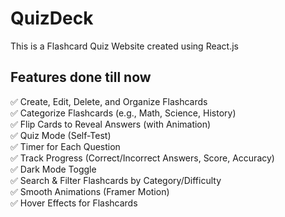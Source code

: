 # QuizDeck
This is a Flashcard Quiz Website created using React.js

## Features done till now
✅ Create, Edit, Delete, and Organize Flashcards  
✅ Categorize Flashcards (e.g., Math, Science, History)  
✅ Flip Cards to Reveal Answers (with Animation)  
✅ Quiz Mode (Self-Test)  
✅ Timer for Each Question  
✅ Track Progress (Correct/Incorrect Answers, Score, Accuracy)  
✅ Dark Mode Toggle  
✅ Search & Filter Flashcards by Category/Difficulty  
✅ Smooth Animations (Framer Motion)  
✅ Hover Effects for Flashcards  
